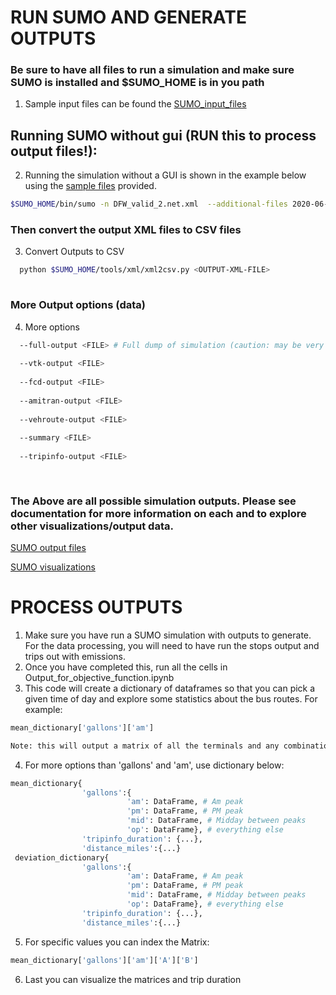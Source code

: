 
# RUN SUMO AND GENERATE OUTPUTS


### Be sure to have all files to run a simulation and make sure SUMO is installed and $SUMO_HOME is in you path
1. Sample input files can be found the [SUMO_input_files](https://github.com/NREL/ATHENA-siem-sumo/tree/master/Example_Files/SUMO_Input_Files)


## Running SUMO without gui (RUN this to process output files!):

2. Running the simulation without a GUI is shown in the example below using the [sample files](https://github.com/NREL/ATHENA-sumo/tree/master/Example_Files) provided.
```bash
$SUMO_HOME/bin/sumo -n DFW_valid_2.net.xml  --additional-files 2020-06-26.additional.xml -r <ROUTE-FILE>  --device.emissions.probability 1 --tripinfo-output <TRIP-OUTPUT-FILE> --stop-output <STOP-OUTPUT-FILE>
```
### Then convert the output XML files to CSV files
3. Convert Outputs to CSV
```bash
  python $SUMO_HOME/tools/xml/xml2csv.py <OUTPUT-XML-FILE>
  
```

### More Output options (data)
4. More options
```bash
  --full-output <FILE> # Full dump of simulation (caution: may be very large)
  
  --vtk-output <FILE>
  
  --fcd-output <FILE>
  
  --amitran-output <FILE>
  
  --vehroute-output <FILE> 
  
  --summary <FILE>
  
  --tripinfo-output <FILE>
  
  
```


### The Above are all possible simulation outputs. Please see documentation for more information on each and to explore other visualizations/output data.

[SUMO output files](https://sumo.dlr.de/wiki/Simulation/Output)

[SUMO visualizations](https://sumo.dlr.de/wiki/Tools/Visualization)


# PROCESS OUTPUTS
1. Make sure you have run a SUMO simulation with outputs to generate. For the data processing, you will need to have run the stops output and trips out with emissions.
2. Once you have completed this, run all the cells in Output_for_objective_function.ipynb
3. This code will create a dictionary of dataframes so that you can pick a given time of day and explore some statistics about the bus routes. For example:
```python
mean_dictionary['gallons']['am']
```
```html
Note: this will output a matrix of all the terminals and any combination of routes between them with their respective fuel consumption in gallons during the AM peak
```
4. For more options than 'gallons' and 'am', use dictionary below:
```python
mean_dictionary{
                'gallons':{
                          'am': DataFrame, # Am peak
                          'pm': DataFrame, # PM peak
                          'mid': DataFrame, # Midday between peaks
                          'op': DataFrame}, # everything else
                'tripinfo_duration': {...},
                'distance_miles':{...}
 deviation_dictionary{
                'gallons':{
                          'am': DataFrame, # Am peak
                          'pm': DataFrame, # PM peak
                          'mid': DataFrame, # Midday between peaks
                          'op': DataFrame}, # everything else
                'tripinfo_duration': {...},
                'distance_miles':{...}

```
5. For specific values you can index the Matrix:
```python
mean_dictionary['gallons']['am']['A']['B']
```
6. Last you can visualize the matrices and trip duration

